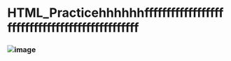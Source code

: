 # HTML_Practicehhhhhhffffffffffffffffffffffffffffffffffffffffffffffff
### ![image](https://github.com/user-attachments/assets/4667781f-d140-46bc-8d1b-63db36272670)

 
